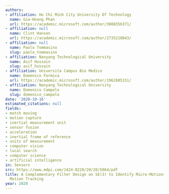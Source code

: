 ```yaml
---
authors:
- affiliation: Ho Chi Minh City University Of Technology
  name: Gia-Hoang Phan
  url: https://academic.microsoft.com/author/3088356371/
- affiliation: null
  name: Clint Hansen
  url: https://academic.microsoft.com/author/2735210843/
- affiliation: null
  name: Paolo Tommasino
  slug: paolo_tommasino
- affiliation: Nanyang Technological University
  name: Asif Hussain
  slug: asif_hussain
- affiliation: Universita Campus Bio Medico
  name: Domenico Formica
  url: https://academic.microsoft.com/author/1962885151/
- affiliation: Nanyang Technological University
  name: Domenico Campolo
  slug: domenico_campolo
date: '2020-10-16'
estimated_citations: null
fields:
- match moving
- motion capture
- inertial measurement unit
- sensor fusion
- acceleration
- inertial frame of reference
- units of measurement
- computer vision
- local search
- computer science
- artificial intelligence
in: Sensors
src: https://www.mdpi.com/1424-8220/20/20/5864/pdf
title: A Complementary Filter Design on SE(3) to Identify Micro-Motions during 3D
  Motion Tracking
year: 2020
---
```

